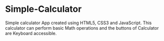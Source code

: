 # Simple-Calculator
Simple calculator App created using HTML5, CSS3 and JavaScript. This calculator can perform basic Math operations and the buttons of Calculator are Keyboard accessible. 
